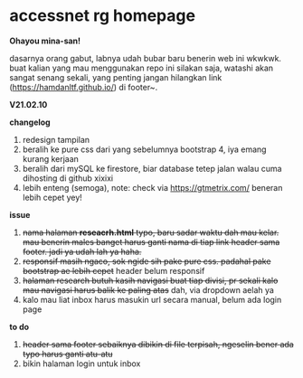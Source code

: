 # accessnet rg homepage

**Ohayou mina-san!**

dasarnya orang gabut, labnya udah bubar baru benerin web ini wkwkwk. buat kalian yang mau menggunakan repo ini silakan saja, watashi akan sangat senang sekali, yang penting jangan hilangkan link (https://hamdanltf.github.io/) di footer~.



**V21.02.10**

**changelog**

1. redesign tampilan
2. beralih ke pure css dari yang sebelumnya bootstrap 4, iya emang kurang kerjaan
3. beralih dari mySQL ke firestore, biar database tetep jalan walau cuma dihosting di github xixixi
4. lebih enteng (semoga), note: check via https://gtmetrix.com/ beneran lebih cepet yey!



**issue**

1. ~~nama halaman **reseacrh.html** typo, baru sadar waktu dah mau kelar. mau benerin males banget harus ganti nama di tiap link header sama footer. jadi ya udah lah ya haha.~~ 
2. ~~responsif masih ngaco, sok ngide sih pake pure css. padahal pake bootstrap ae lebih cepet~~ header belum responsif
3. ~~halaman research butuh kasih navigasi buat tiap divisi, pr sekali kalo mau navigasi harus balik ke paling atas~~ dah, via dropdown aelah ya
4. kalo mau liat inbox harus masukin url secara manual, belum ada login page



**to do**

1. ~~header sama footer sebaiknya dibikin di file terpisah, ngeselin bener ada typo harus ganti atu-atu~~
2. bikin halaman login untuk inbox
